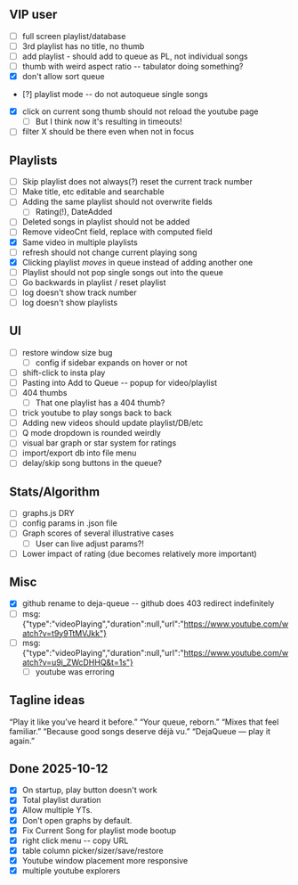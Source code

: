 ## VIP user

- [ ] full screen playlist/database
- [ ] 3rd playlist has no title, no thumb
- [ ] add playlist - should add to queue as PL, not individual songs
- [ ] thumb with weird aspect ratio -- tabulator doing something?
- [x] don't allow sort queue
- [?] playlist mode -- do not autoqueue single songs
- [x] click on current song thumb should not reload the youtube page
  - [ ] But I think now it's resulting in timeouts!
- [ ] filter X should be there even when not in focus

## Playlists

- [ ] Skip playlist does not always(?) reset the current track number
- [ ] Make title, etc editable and searchable
- [ ] Adding the same playlist should not overwrite fields
  - [ ] Rating(!), DateAdded
- [ ] Deleted songs in playlist should not be added
- [ ] Remove videoCnt field, replace with computed field
- [x] Same video in multiple playlists
- [ ] refresh should not change current playing song
- [x] Clicking playlist _moves_ in queue instead of adding another one
- [ ] Playlist should not pop single songs out into the queue
- [ ] Go backwards in playlist / reset playlist
- [ ] log doesn't show track number
- [ ] log doesn't show playlists

## UI

- [ ] restore window size bug
  - [ ] config if sidebar expands on hover or not
- [ ] shift-click to insta play
- [ ] Pasting into Add to Queue -- popup for video/playlist
- [ ] 404 thumbs
  - [ ] That one playlist has a 404 thumb?
- [ ] trick youtube to play songs back to back
- [ ] Adding new videos should update playlist/DB/etc
- [ ] Q mode dropdown is rounded weirdly
- [ ] visual bar graph or star system for ratings
- [ ] import/export db into file menu
- [ ] delay/skip song buttons in the queue?

## Stats/Algorithm

- [ ] graphs.js DRY
- [ ] config params in .json file
- [ ] Graph scores of several illustrative cases
  - [ ] User can live adjust params?!
- [ ] Lower impact of rating (due becomes relatively more important)

## Misc

- [x] github rename to deja-queue -- github does 403 redirect indefinitely
- [ ] msg: {"type":"videoPlaying","duration":null,"url":"https://www.youtube.com/watch?v=t9y9TtMVJkk"}
- [ ] msg: {"type":"videoPlaying","duration":null,"url":"https://www.youtube.com/watch?v=u9i_ZWcDHHQ&t=1s"}
  - [ ] youtube was erroring

## Tagline ideas

“Play it like you’ve heard it before.”
“Your queue, reborn.”
“Mixes that feel familiar.”
“Because good songs deserve déjà vu.”
“DejaQueue — play it again.”

## Done 2025-10-12

- [x] On startup, play button doesn't work
- [x] Total playlist duration
- [x] Allow multiple YTs.
- [x] Don't open graphs by default.
- [x] Fix Current Song for playlist mode bootup
- [x] right click menu -- copy URL
- [x] table column picker/sizer/save/restore
- [x] Youtube window placement more responsive
- [x] multiple youtube explorers
